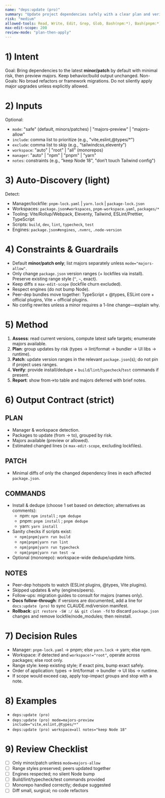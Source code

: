 ```yaml
---
name: "deps:update (pro)"
summary: "Update project dependencies safely with a clear plan and verifiable steps"
risk: "medium"
allowed-tools: Read, Write, Edit, Grep, Glob, Bash(npm:*), Bash(pnpm:*), Bash(yarn:*), Bash(git:*)
max-edit-scope: 200
review-mode: "plan-then-apply"
---
```


# 1) Intent
Goal: Bring dependencies to the latest **minor/patch** by default with minimal risk, then preview majors. Keep behavior/build output unchanged.
Non-Goals: No broad refactors or framework migrations. Do not silently apply major upgrades unless explicitly allowed.

# 2) Inputs
Optional:
- `mode`: "safe" (default, minors/patches) | "majors-preview" | "majors-allow"
- `include`: comma list to prioritize (e.g., "vite,eslint,@types/*")
- `exclude`: comma list to skip (e.g., "tailwindcss,eleventy")
- `workspace`: "auto" | "root" | "all" (monorepos)
- `manager`: "auto" | "npm" | "pnpm" | "yarn"
- `notes`: constraints (e.g., "keep Node 18", "don’t touch Tailwind config")

# 3) Auto-Discovery (light)
Detect:
- Manager/lockfile: `pnpm-lock.yaml` | `yarn.lock` | `package-lock.json`
- Workspaces: `package.json#workspaces`, `pnpm-workspace.yaml`, `packages/*`
- Tooling: Vite/Rollup/Webpack, Eleventy, Tailwind, ESLint/Prettier, TypeScript
- Scripts: `build`, `dev`, `lint`, `typecheck`, `test`
- Engines: `package.json#engines`, `.nvmrc`, `.node-version`

# 4) Constraints & Guardrails
- Default **minor/patch only**; list majors separately unless `mode="majors-allow"`.
- Only change `package.json` version ranges (+ lockfiles via install). Preserve existing range style (`^`, `~`, exact).
- Keep diffs ≤ `max-edit-scope` (lockfile churn excluded).
- Respect engines (do not bump Node).
- Peer-dep bundles move together: TypeScript + @types, ESLint core + official plugins, Vite + official plugins.
- No config rewrites unless a minor requires a 1-line change—explain why.

# 5) Method
1) **Assess**: read current versions, compute latest safe targets; enumerate majors available.
2) **Plan**: group updates by risk (types → lint/format → bundler → UI libs → runtime).
3) **Patch**: update version ranges in the relevant `package.json`(s); do not pin if project uses ranges.
4) **Verify**: provide install/dedupe + `build`/`lint`/`typecheck`/`test` commands if present.
5) **Report**: show from→to table and majors deferred with brief notes.

# 6) Output Contract (strict)

## PLAN
- Manager & workspace detection.
- Packages to update (from → to), grouped by risk.
- Majors available (preview or allowed).
- Estimated changed lines (≤ `max-edit-scope`, excluding lockfiles).

## PATCH
- Minimal diffs of only the changed dependency lines in each affected `package.json`.

## COMMANDS
- Install & dedupe (choose 1 set based on detection; alternatives as comments):
  - npm: `npm install` ; `npm dedupe`
  - pnpm: `pnpm install` ; `pnpm dedupe`
  - yarn: `yarn install`
- Sanity checks if scripts exist:
  - `npm|pnpm|yarn run build`
  - `npm|pnpm|yarn run lint`
  - `npm|pnpm|yarn run typecheck`
  - `npm|pnpm|yarn run test -w`
- Optional (monorepo): workspace-wide dedupe/update hints.

## NOTES
- Peer-dep hotspots to watch (ESLint plugins, @types, Vite plugins).
- Skipped updates & why (engines/peers).
- Follow-ups: migration guides to consult for majors (names only).
- **Docs follow-through**: if versions are documented, add a line for `docs:update (pro)` to sync CLAUDE.md/version manifest.
- **Rollback**: `git restore -SW :/ && git clean -fd` to discard `package.json` changes and remove lockfile/node_modules; then reinstall.

# 7) Decision Rules
- Manager: `pnpm-lock.yaml` → pnpm; else `yarn.lock` → yarn; else npm.
- Workspace: if detected and `workspace!="root"`, operate across packages; else root only.
- Range style: keep existing style; if exact pins, bump exact safely.
- Order of application: types → lint/format → bundler → UI libs → runtime.
- If scope would exceed cap, apply top-impact groups and stop with a note.

# 8) Examples
- `deps:update (pro)`
- `deps:update (pro) mode=majors-preview include="vite,eslint,@types/*"`
- `deps:update (pro) workspace=all notes="keep Node 18"`

# 9) Review Checklist
- [ ] Only minor/patch unless `mode=majors-allow`
- [ ] Range styles preserved; peers updated together
- [ ] Engines respected; no silent Node bump
- [ ] Build/lint/typecheck/test commands provided
- [ ] Monorepo handled correctly; dedupe suggested
- [ ] Diff small, surgical; no code refactors